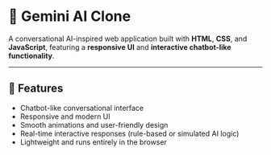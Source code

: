 # 🤖 Gemini AI Clone  

A conversational AI-inspired web application built with **HTML**, **CSS**, and **JavaScript**, featuring a **responsive UI** and **interactive chatbot-like functionality**.  

---

## 🚀 Features  
- Chatbot-like conversational interface  
- Responsive and modern UI  
- Smooth animations and user-friendly design  
- Real-time interactive responses (rule-based or simulated AI logic)  
- Lightweight and runs entirely in the browser  
